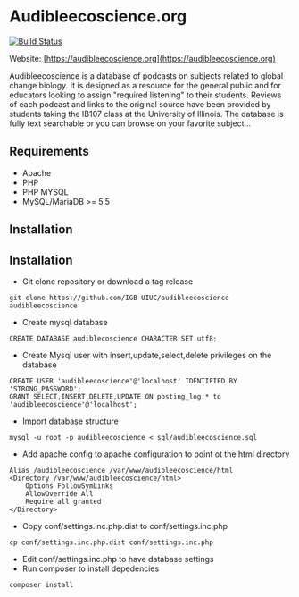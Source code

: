 # Audibleecoscience.org

[![Build Status](https://www.travis-ci.com/IGBIllinois/audibleecoscience.svg?branch=master)](https://www.travis-ci.com/IGBIllinois/audibleecoscience)

Website: [https://audibleecoscience.org](https://audibleecoscience.org)

Audibleecoscience is a database of podcasts on subjects related to global change biology. It is designed as a resource for the general public and for educators looking to assign "required listening" to their students. Reviews of each podcast and links to the original source have been provided by students taking the IB107 class at the University of Illinois. The database is fully text searchable or you can browse on your favorite subject...

## Requirements
* Apache
* PHP
* PHP MYSQL
* MySQL/MariaDB >= 5.5



## Installation

## Installation
* Git clone repository or download a tag release
```
git clone https://github.com/IGB-UIUC/audibleecoscience audibleecoscience
```
* Create mysql database
```
CREATE DATABASE audiblecoscience CHARACTER SET utf8;
```
* Create Mysql user with insert,update,select,delete privileges on the database
```
CREATE USER 'audibleecoscience'@'localhost' IDENTIFIED BY 'STRONG_PASSWORD';
GRANT SELECT,INSERT,DELETE,UPDATE ON posting_log.* to 'audibleecoscience'@'localhost';
```
* Import database structure
```
mysql -u root -p audibleecoscience < sql/audibleecoscience.sql
```

* Add apache config to apache configuration to point ot the html directory
```
Alias /audibleecoscience /var/www/audibleecoscience/html
<Directory /var/www/audibleecoscience/html>
	Options FollowSymLinks
	AllowOverride All
	Require all granted
</Directory>
```
* Copy conf/settings.inc.php.dist to conf/settings.inc.php
```
cp conf/settings.inc.php.dist conf/settings.inc.php
```
* Edit conf/settings.inc.php to have database settings
* Run composer to install depedencies
```
composer install
```

